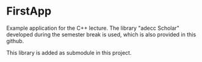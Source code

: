 # FirstApp
Example application for the C++ lecture. The library "adecc Scholar" developed during the semester break is used, which is also provided in this github. 

This library is added as submodule in this project.
